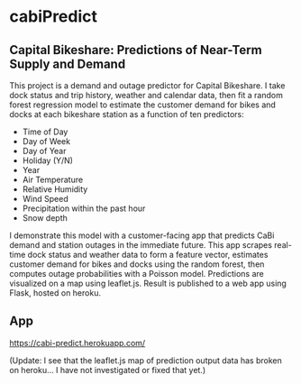 # cabiPredict

## Capital Bikeshare: Predictions of Near-Term Supply and Demand

This project is a demand and outage predictor for Capital Bikeshare. I take dock status and trip history, weather and calendar data, then fit a random forest regression model to estimate the customer demand for bikes and docks at each bikeshare station as a function of ten predictors:
- Time of Day
- Day of Week
- Day of Year
- Holiday (Y/N)
- Year
- Air Temperature
- Relative Humidity
- Wind Speed
- Precipitation within the past hour
- Snow depth

I demonstrate this model with a customer-facing app that predicts CaBi demand and station outages in the immediate future. This app scrapes real-time dock status and weather data to form a feature vector, estimates customer demand for bikes and docks using the random forest, then computes outage probabilities with a Poisson model. Predictions are visualized on a map using leaflet.js. Result is published to a web app using Flask, hosted on heroku.

## App

https://cabi-predict.herokuapp.com/

(Update: I see that the leaflet.js map of prediction output data has broken on heroku... I have not investigated or fixed that yet.)

